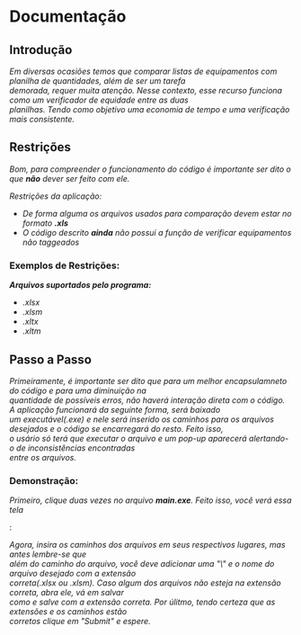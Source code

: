 <h1>Documentação</h1>
  <h2>Introdução</h2>
    <p><em>Em diversas ocasiões temos que comparar listas de equipamentos com planilha de quantidades, além de ser um tarefa</br>
    demorada, requer muita atenção. Nesse contexto, esse recurso funciona como um verificador de equidade entre as duas</br>
    planilhas. Tendo como objetivo uma economia de tempo e uma verificação mais consistente.</em></p>
  <h2>Restrições</h2>
    <p><em>Bom, para compreender o funcionamento do código é importante ser dito o que <strong>não</strong> dever ser feito com ele.</em></p>
    <p><em>Restrições da aplicação:</em></p>
    <ul>
      <li><em>De forma alguma os arquivos usados para comparação devem estar no formato <strong>.xls</strong></em></li>
      <li><em>O código descrito <strong>ainda</strong> não possui a função de verificar equipamentos não taggeados</em></li>
    </ul>
  <h3>Exemplos de Restrições:</h3>
    <p><strong><em>Arquivos suportados pelo programa:</em></strong></p>
    <ul>
      <li><em> .xlsx</em></li>
      <li><em>.xlsm</em></li>
      <li><em>.xltx</em></li>
      <li><em>.xltm</em></li>
    </ul>
  <h2>Passo a Passo</h2>
    <p><em>Primeiramente, é importante ser dito que para um melhor encapsulamneto do código e para uma diminuição na </br>
    quantidade de possíveis erros, não haverá interação direta com o código. A aplicação funcionará da seguinte forma, será baixado</br>
     um executável(.exe) e nele será inserido os caminhos para os arquivos desejados e o código se encarregará do resto. Feito isso,</br>
     o usário só terá que executar o  arquivo e um pop-up    aparecerá alertando-o de inconsistências encontradas</br>
     entre os arquivos.</em></p>
      <h3>Demonstração:</h3>
          <p><em>Primeiro, clique duas vezes no arquivo <strong>main.exe</strong>. Feito isso, você verá essa tela</p></em>:
          <img src=>
          <p><em>Agora, insira os caminhos dos arquivos em seus respectivos lugares, mas antes lembre-se que</br>
           além do caminho do arquivo, você deve adicionar uma "\" e o nome do arquivo desejado com a extensão</br>
           correta(.xlsx ou .xlsm). Caso algum dos arquivos não esteja na extensão correta, abra ele, vá em salvar</br>
           como e salve com a extensão correta. Por úlitmo, tendo certeza que as extensões e os caminhos estão</br>
           corretos clique em "Submit" e espere.</p></em>
